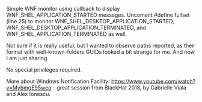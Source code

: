 Simple WNF monitor using callback to display WNF_SHEL_APPLICATION_STARTED messages.
Uncoment #define fullset (line 25) to monitor WNF_SHEL_DESKTOP_APPLICATION_STARTED, WNF_SHEL_DESKTOP_APPLICATION_TERMINATED, and WNF_SHEL_APPLICATION_TERMINATED as well.

Not sure if it is really useful, but I wanted to observe paths reported, as their format with well-known-folders GUIDs looked a bit strange for me.
And now I am just sharing.

No special privileges required.

More about Windows Notification Facility: https://www.youtube.com/watch?v=MybmgE95weo - great session from BlackHat 2018, by Gabrielle Viala and Alex Ionescu.
